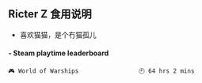 ## Ricter Z 食用说明
- 喜欢猫猫，是个冇猫孤儿

<!-- steam-box start -->
#### - Steam playtime leaderboard
```text
🎮 World of Warships                 🕘 64 hrs 2 mins
```
<!-- Powered by https://github.com/YouEclipse/steam-box . -->
<!-- steam-box end -->
